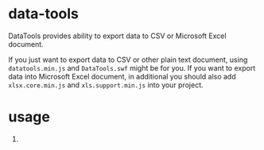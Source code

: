 # data-tools
DataTools provides ability to export data to CSV or Microsoft Excel document.

If you just want to export data to CSV or other plain text document, using `datatools.min.js` and `DataTools.swf` might be for you. If you want to export data into Microsoft Excel document, in additional you should also add `xlsx.core.min.js` and `xls.support.min.js` into your project.

# usage
1. 